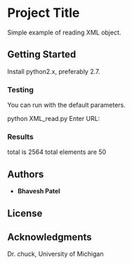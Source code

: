 # Project Title

Simple example of reading XML object.

## Getting Started

Install python2.x, preferably 2.7.

### Testing

You can run with the default parameters.

python XML_read.py
Enter URL:

### Results

total is 2564
total elements are  50

## Authors

* **Bhavesh Patel**

## License

## Acknowledgments

Dr. chuck, University of Michigan
